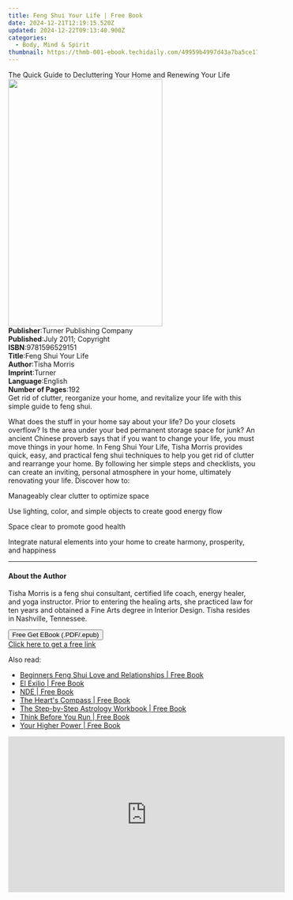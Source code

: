 ```yaml
---
title: Feng Shui Your Life | Free Book
date: 2024-12-21T12:19:15.520Z
updated: 2024-12-22T09:13:40.900Z
categories:
  - Body, Mind & Spirit
thumbnail: https://thmb-001-ebook.techidaily.com/49959b4997d43a7ba5ce17f8405181001cd0953ea576df822832e35c97dc189d.jpg
---
```

<main id="book-container">
  <div class="flex flex-col">
    <div class="book-brief flex-1 py-6 px-4 sm:p-6 md:py-10 md:px-8">
      <!-- brief-->
      <div class="book-brief-main">
        The Quick Guide to Decluttering Your Home and Renewing Your Life
      </div>
    </div>
    <div
      class="book-meta-info flex-1 grid gap-4 col-start-1 col-end-3 row-start-1 sm:mb-6 sm:grid-cols-4 lg:gap-6 lg:col-start-2 lg:row-end-6 lg:row-span-6 lg:mb-0"
    >
      <div
        class="book-meta-info-left place-content-center mt-4 p-4 text-sm leading-6 col-start-2 col-span-2 dark:text-slate-400"
      >
        <img
          class="w-full h-500 object-cover rounded-lg sm:h-255 sm:col-span-2 lg:col-span-full"
          src="https://img-001-ebook.techidaily.com/445c009d88d9d68cf69ff2f1cbd97c05884f291d277b0f7496ab4a6a87e73238.jpg"
          alt=""
          width="312"
          height="500"
        />
      </div>
      <div
        class="book-meta-info-right mt-2 col-start-1 row-start-2 col-span-3 self-center"
      >
        <!-- meta data  -->
        <div class="flex flex-col px-4 md:px-8">
          <div class="flex-1">
            <strong>Publisher</strong>:<span class="px-2"
              >Turner Publishing Company</span
            >
          </div>
          <div class="flex-1">
            <strong>Published</strong>:<span class="px-2"
              >July 2011; Copyright</span
            >
          </div>
          <div class="flex-1">
            <strong>ISBN</strong>:<span class="px-2">9781596529151</span>
          </div>
          <div class="flex-1">
            <strong>Title</strong>:<span class="px-2">Feng Shui Your Life</span>
          </div>
          <div class="flex-1">
            <strong>Author</strong>:<span class="px-2">Tisha Morris</span>
          </div>
          <div class="flex-1">
            <strong>Imprint</strong>:<span class="px-2">Turner</span>
          </div>
          <div class="flex-1">
            <strong>Language</strong>:<span class="px-2">English</span>
          </div>
          <div class="flex-1">
            <strong>Number of Pages</strong>:<span class="px-2">192</span>
          </div>
        </div>
      </div>
    </div>
    <div class="book-description flex-1 py-6 px-4 sm:p-6 md:py-10 md:px-8">
      <div class="book-description-main">
        <div accordion-content="" id="description">
          Get rid of clutter, reorganize your home, and revitalize your life
          with this simple guide to feng shui.
          <p>
            What does the stuff in your home say about your life? Do your
            closets overflow? Is the area under your bed permanent storage space
            for junk? An ancient Chinese proverb says that if you want to change
            your life, you must move things in your home. In Feng Shui Your
            Life, Tisha Morris provides quick, easy, and practical feng shui
            techniques to help you get rid of clutter and rearrange your home.
            By following her simple steps and checklists, you can create an
            inviting, personal atmosphere in your home, ultimately renovating
            your life. Discover how to:
          </p>
          <p>Manageably clear clutter to optimize space</p>
          <p>
            Use lighting, color, and simple objects to create good energy flow
          </p>
          <p>Space clear to promote good health</p>
          <p>
            Integrate natural elements into your home to create harmony,
            prosperity, and happiness
          </p>
        </div>
        <div class="accordion-fader"></div>
      </div>
    </div>
    <div class="book-excerpts flex-1 py-6 px-4 sm:p-6 md:py-10 md:px-8">
      <!-- excerpts-->
      <div class="book-excerpts-main">
        <hr />
        <h4 class="placeholder placeholder-heading">
          <span>About the Author</span>
        </h4>
        <p>
          Tisha Morris is a feng shui consultant, certified life coach, energy
          healer, and yoga instructor. Prior to entering the healing arts, she
          practiced law for ten years and obtained a Fine Arts degree in
          Interior Design. Tisha resides in Nashville, Tennessee.
        </p>
      </div>
    </div>
    <div
      class="book-about-author flex-1 py-6 px-4 sm:p-6 md:py-10 md:px-8"
    ></div>
    <div class="book-free-get flex-1 py-6 px-4 sm:p-6 md:py-10 md:px-8">
      <button
        id="btn-free-get"
        class="bg-blue-500 hover:bg-blue-700 text-white font-bold py-2 px-4 rounded"
      >
        Free Get EBook (.PDF/.epub)
      </button>
      <div id="countdown-display" class="px-2 text-lg mt-2"></div>
      <a
        id="free-link"
        class="hidden bg-blue-500 hover:bg-blue-700 text-white font-bold py-2 px-4 rounded"
        href="https://www.ebooks.com/en-us/book/96498411/feng-shui-your-life/tisha-morris/"
        target="_blank"
        >Click here to get a free link</a
      >
    </div>
    <script>
      let countdownTime = 0;
      let countdownInterval = null;
      document
        .getElementById('btn-free-get')
        .addEventListener('click', startCountdown);
      function startCountdown() {
        countdownTime = new Date().getTime() + 60000 * 3;
        countdownInterval = setInterval(updateCountdown, 1000);
        document.getElementById('btn-free-get').disabled = true;
        document
          .getElementById('btn-free-get')
          .classList.add('bg-gray-500', 'cursor-not-allowed');
      }
      function updateCountdown() {
        let currentTime = new Date().getTime();
        let timeLeft = countdownTime - currentTime;
        let secondsLeft = Math.floor(timeLeft / 1000);
        document.getElementById('countdown-display').innerHTML =
          `Remaining time: ${secondsLeft} seconds.`;
        if (secondsLeft <= 0) {
          clearInterval(countdownInterval);
          document.getElementById('btn-free-get').classList.add('hidden');
          document.getElementById('free-link').classList.remove('hidden');
          document.getElementById('countdown-display').innerHTML = '';
        }
      }
    </script>
  </div>
</main>

<ins class="adsbygoogle"
      style="display:block"
      data-ad-client="ca-pub-7571918770474297"
      data-ad-slot="8358498916"
      data-ad-format="auto"
      data-full-width-responsive="true"></ins>
    

<span class="atpl-alsoreadstyle">Also read:</span>
<div><ul>
<li><a href="https://novels-ebooks.techidaily.com/211472567-9780645962055-beginners-feng-shui-love-and-relationships/"><u>Beginners Feng Shui Love and Relationships | Free Book</u></a></li>
<li><a href="https://novels-ebooks.techidaily.com/211472569-9798330454860-el-exilio/"><u>El Exilio | Free Book</u></a></li>
<li><a href="https://novels-ebooks.techidaily.com/211471022-9781839388651-nde/"><u>NDE | Free Book</u></a></li>
<li><a href="https://novels-ebooks.techidaily.com/211472516-9781763712928-the-hearts-compass/"><u>The Heart's Compass | Free Book</u></a></li>
<li><a href="https://novels-ebooks.techidaily.com/211472061--the-step-by-step-astrology-workbook/"><u>The Step-by-Step Astrology Workbook | Free Book</u></a></li>
<li><a href="https://novels-ebooks.techidaily.com/211472524-9798330450688-think-before-you-run/"><u>Think Before You Run | Free Book</u></a></li>
<li><a href="https://novels-ebooks.techidaily.com/211471101-9798991552219-your-higher-power/"><u>Your Higher Power | Free Book</u></a></li>
</ul></div>

<!-- affiliate ads begin -->
<iframe width="560" height="315" src="https://www.youtube.com/embed/S3Th6oa_isA?si=TTQ013BB9beUM4x6" title="YouTube video player" frameborder="0" allow="accelerometer; autoplay; clipboard-write; encrypted-media; gyroscope; picture-in-picture; web-share" referrerpolicy="strict-origin-when-cross-origin" allowfullscreen></iframe>
<!-- affiliate ads end -->

